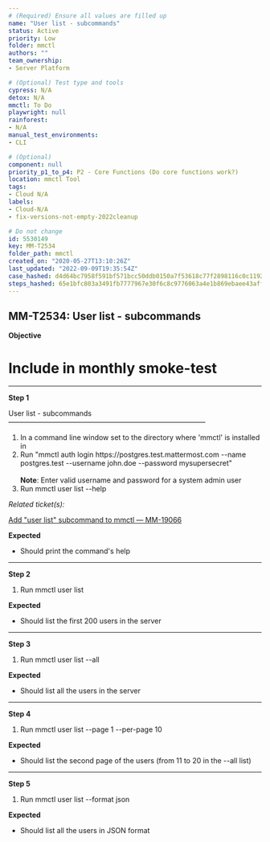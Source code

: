 ```yaml
---
# (Required) Ensure all values are filled up
name: "User list - subcommands"
status: Active
priority: Low
folder: mmctl
authors: ""
team_ownership: 
- Server Platform

# (Optional) Test type and tools
cypress: N/A
detox: N/A
mmctl: To Do
playwright: null
rainforest: 
- N/A
manual_test_environments: 
- CLI

# (Optional)
component: null
priority_p1_to_p4: P2 - Core Functions (Do core functions work?)
location: mmctl Tool
tags: 
- Cloud N/A
labels: 
- Cloud-N/A
- fix-versions-not-empty-2022cleanup

# Do not change
id: 5530149
key: MM-T2534
folder_path: mmctl
created_on: "2020-05-27T13:10:26Z"
last_updated: "2022-09-09T19:35:54Z"
case_hashed: d4d64bc7958f591bf571bcc50ddb0150a7f53618c77f2898116c0c11929f16624ae35f3558c7c932f094df5ab2a49d92
steps_hashed: 65e1bfc803a3491fb7777967e30f6c8c9776063a4e1b869ebaee43aff03343be1ea66b9abb96adfddfaa826a20b6ac78
---
```


## MM-T2534: User list - subcommands

**Objective**

# Include in monthly smoke-test

---

**Step 1**

User list - subcommands\
————————————————————————————

1. In a command line window set to the directory where 'mmctl' is installed in
2. Run "mmctl auth login https\://postgres.test.mattermost.com --name postgres.test --username john.doe --password mysupersecret"
   \
   \
   **Note**: Enter valid username and password for a system admin user
3. Run mmctl user list --help

_Related ticket(s):_

[Add "user list" subcommand to mmctl — MM-19066](https://mattermost.atlassian.net/browse/MM-19066)

**Expected**

- Should print the command's help

---

**Step 2**

1. Run mmctl user list

**Expected**

- Should list the first 200 users in the server

---

**Step 3**

1. Run mmctl user list --all

**Expected**

- Should list all the users in the server

---

**Step 4**

1. Run mmctl user list --page 1 --per-page 10

**Expected**

- Should list the second page of the users (from 11 to 20 in the --all list)

---

**Step 5**

1. Run mmctl user list --format json

**Expected**

- Should list all the users in JSON format
